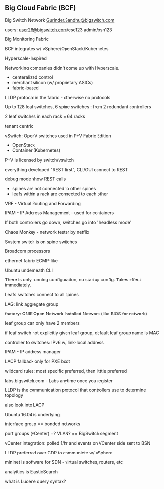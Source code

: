 Big Cloud Fabric (BCF)
---

Big Switch Network
Gurinder.Sandhu@bigswitch.com

users:
user26@bigswitch.com/csc123
admin/bsn123

Big Monitoring Fabric

BCF integrates w/ vSphere/OpenStack/Kubernetes

Hyperscale-Inspired

Networking companies didn't come up with Hyperscale.

- centeralized control
- merchant silicon (w/ proprietary ASICs)
- fabric-based

LLDP protocal in the fabric - otherwise no protocols

Up to 128 leaf switches, 6 spine switches : from 2 redundant controllers

2 leaf switches in each rack
= 64 racks

tenant centric

vSwitch:  OpenV switches used in P+V Fabric Edition
- OpenStack
- Container (Kubernetes)

P+V is licensed by switch/vswitch

everything developed "REST first", CLI/GUI connect to REST

debug mode show REST calls

- spines are not connected to other spines
- leafs within a rack are connected to each other

VRF - Virtual Routing and Forwarding

IPAM - IP Address Management - used for containers

If both controllers go down, switches go into "headless mode"

Chaos Monkey - network tester by netflix

System switch is on spine switches

Broadcom processors

ethernet fabric ECMP-like

Ubuntu underneath CLI

There is only running configuration, no startup config.  Takes effect
immediately.

Leafs switches connect to all spines

LAG:  link aggregate group

factory: ONIE Open Network Installed Network  (like BIOS for network)

leaf group can only have 2 members

if leaf switch not explicitly given leaf group, default leaf group
name is MAC

controller to switches:  IPv6 w/ link-local address

IPAM - IP address manager

LACP fallback only for PXE boot

wildcard rules:  most specific preferred, then litttle preferred

labs.bigswitch.com - Labs anytime once you register

LLDP is the communication protocol that controllers use to determine
topology

also look into LACP

Ubuntu 16.04 is underlying

interface group == bonded networks

port groups (vCenter) =? VLAN? == BigSwitch segment

vCenter integration:  polled 1/hr and events on VCenter side sent to
BSN

LLDP preferred over CDP to communicte w/ vSphere

mininet is software for SDN - virtual switches, routers, etc

analyitics is ElasticSearch

what is Lucene query syntax?


